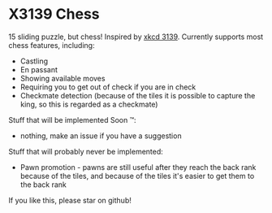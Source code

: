 # X3139 Chess

15 sliding puzzle, but chess! Inspired by [xkcd 3139](https://xkcd.com/3139). Currently supports most chess features, including:

- Castling
- En passant
- Showing available moves
- Requiring you to get out of check if you are in check
- Checkmate detection (because of the tiles it is possible to capture the king, so this is regarded as a checkmate)

Stuff that will be implemented Soon :tm::

- nothing, make an issue if you have a suggestion

Stuff that will probably never be implemented:

- Pawn promotion - pawns are still useful after they reach the back rank because of the tiles, and because of the tiles it's easier to get them to the back rank

If you like this, please star on github!
